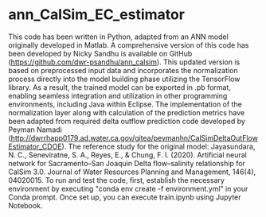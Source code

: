 # ann_CalSim_EC_estimator
This code has been written in Python, adapted from an ANN model originally developed in Matlab. A comprehensive version of this code has been developed by Nicky Sandhu is available on GitHub (https://github.com/dwr-psandhu/ann_calsim). This updated version is based on preprocessed input data and incorporates the normalization process directly into the model building phase utilizing the TensorFlow library. As a result, the trained model can be exported in .pb format, enabling seamless integration and utilization in other programming environments, including Java within Eclipse. The implementation of the normalization layer along with calculation of the prediction metrics have been adapted from required delta outflow prediction code developed by Peyman Namadi (http://dwrrhapp0179.ad.water.ca.gov/gitea/peymanhn/CalSimDeltaOutFlowEstimator_CDOE). The reference study for the original model: Jayasundara, N. C., Seneviratne, S. A., Reyes, E., & Chung, F. I. (2020). Artificial neural network for Sacramento–San Joaquin Delta flow–salinity relationship for CalSim 3.0. Journal of Water Resources Planning and Management, 146(4), 04020015. To run and test the code, first, establish the necessary environment by executing "conda env create -f environment.yml" in your Conda prompt. Once set up, you can execute train.ipynb using Jupyter Notebook.


